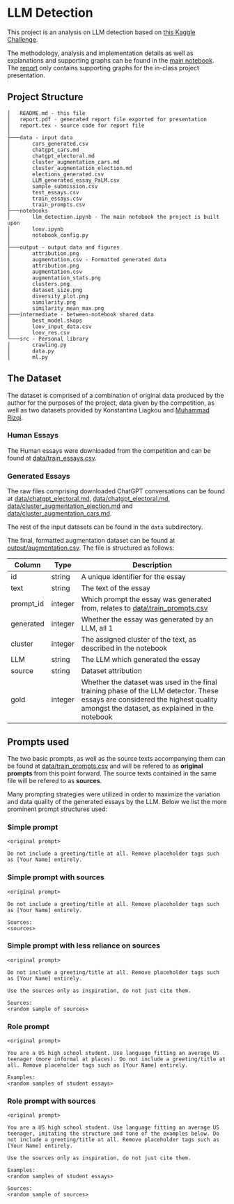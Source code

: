 # LLM Detection

This project is an analysis on LLM detection based on [this Kaggle Challenge](https://www.kaggle.com/competitions/llm-detect-ai-generated-text).

The methodology, analysis and implementation details as well as explanations and supporting graphs can be found in the [main notebook](notebooks/llm_detection.ipynb). The [report](report.pdf) only contains supporting graphs for the in-class project presentation.

## Project Structure

```
│   README.md - this file
│   report.pdf - generated report file exported for presentation
│   report.tex - source code for report file
│
├───data - input data 
│       cars_generated.csv
│       chatgpt_cars.md
│       chatgpt_electoral.md
│       cluster_augmentation_cars.md
│       cluster_augmentation_election.md
│       elections_generated.csv
│       LLM_generated_essay_PaLM.csv
│       sample_submission.csv
│       test_essays.csv
│       train_essays.csv
│       train_prompts.csv
├───notebooks
│       llm_detection.ipynb - The main notebook the project is built upon
│       loov.ipynb
│       notebook_config.py
│
├───output - output data and figures
│       attribution.png
│       augmentation.csv - Formatted generated data
│       attribution.png
│       augmentation.csv
│       augmentation_stats.png
│       clusters.png
│       dataset_size.png
│       diversity_plot.png
│       similarity.png
│       similarity_mean_max.png
├───intermediate - between-notebook shared data
│       best_model.skops
│       loov_input_data.csv
│       loov_res.csv
└───src - Personal library
│       crawling.py
│       data.py
│       ml.py
```

## The Dataset

The dataset is comprised of a combination of original data produced by the author for the purposes of the project, data given by the competition, as well as two datasets provided by Konstantina Liagkou and 
[Muhammad Rizqi](https://www.kaggle.com/datasets/kingki19/llm-generated-essay-using-palm-from-google-gen-ai).

### Human Essays

The Human essays were downloaded from the competition and can be found at [data/train_essays.csv](data/train_essays.csv).


### Generated Essays

The raw files comprising downloaded ChatGPT conversations can be found at [data/chatgpt_electoral.md](data/chatgpt_electoral.md), [data/chatgpt_electoral.md](data/chatgpt_electoral.md), [data/cluster_augmentation_election.md](data/cluster_augmentation_election.md) and [data/cluster_augmentation_cars.md](data/cluster_augmentation_cars.md).

The rest of the input datasets can be found in the `data` subdirectory.

The final, formatted augmentation dataset can be found at [output/augmentation.csv](output/augmentation.csv). The file is structured as follows:

| Column | Type | Description  |
|---|---|---|
| id  | string | A unique identifier for the essay  |
| text  | string | The text of the essay  |
|  prompt_id | integer |  Which prompt the essay was generated from, relates to [data\train_prompts.csv](data\train_prompts.csv) |
| generated | integer | Whether the essay was generated by an LLM, all 1  |
| cluster |  integer | The assigned cluster of the text, as described in the notebook |  
| LLM |  string | The LLM which generated the essay |
| source |  string | Dataset attribution |
| gold | integer | Whether the dataset was used in the final training phase of the LLM detector. These essays are considered the highest quality amongst the dataset, as explained in the notebook |


## Prompts used

The two basic prompts, as well as the source texts accompanying them can be found at [data/train_prompts.csv](data/train_prompts.csv) and will be refered to as **original prompts** from this point forward. The source texts contained in the same file will be refered to as **sources**.

Many prompting strategies were utilized in order to maximize the variation and data quality of the generated essays by the LLM. Below we list the more prominent prompt structures used:

### Simple prompt

```
<original prompt>

Do not include a greeting/title at all. Remove placeholder tags such as [Your Name] entirely. 
```

### Simple prompt with sources

```
<original prompt>

Do not include a greeting/title at all. Remove placeholder tags such as [Your Name] entirely. 

Sources:
<sources>
```


### Simple prompt with less reliance on sources 

```
<original prompt>

Do not include a greeting/title at all. Remove placeholder tags such as [Your Name] entirely. 

Use the sources only as inspiration, do not just cite them.

Sources:
<random sample of sources>
```


### Role prompt
```
<original prompt>

You are a US high school student. Use language fitting an average US teenager (more informal at places). Do not include a greeting/title at all. Remove placeholder tags such as [Your Name] entirely. 

Examples:
<random samples of student essays>
```

### Role prompt with sources
```
<original prompt>

You are a US high school student. Use language fitting an average US teenager, imitating the structure and tone of the examples below. Do not include a greeting/title at all. Remove placeholder tags such as [Your Name] entirely. 

Use the sources only as inspiration, do not just cite them.

Examples:
<random samples of student essays>

Sources:
<random sample of sources>
```